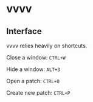 # vvvv

## Interface

vvvv relies heavily on shortcuts.

Close a window: `CTRL+W`

Hide a window: `ALT+3`

Open a patch: `CTRL+O`

Create new patch: `CTRL+P`